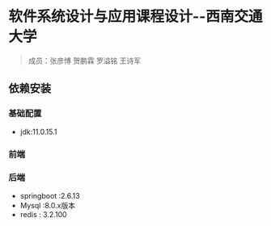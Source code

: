 # 软件系统设计与应用课程设计--西南交通大学
>成员：张彦博 贺鹏霖 罗溢铭 王诗军

## 依赖安装
### 基础配置
* jdk:11.0.15.1

### 前端

### 后端
* springboot :2.6.13
* Mysql :8.0.x版本
* redis : 3.2.100


